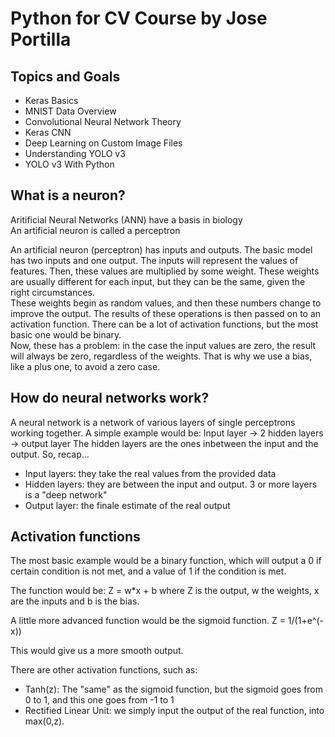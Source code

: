 # Python for CV Course by Jose Portilla
## Topics and Goals
* Keras Basics
* MNIST Data Overview
* Convolutional Neural Network Theory
* Keras CNN
* Deep Learning on Custom Image Files
* Understanding YOLO v3
* YOLO v3 With Python


## What is a neuron? 

Aritificial Neural Networks (ANN) have a basis in biology  
An artificial neuron is called a perceptron  


An artificial neuron (perceptron) has inputs and outputs. 
The basic model has two inputs and one output. 
The inputs will represent the values of features. 
Then, these values are multiplied by some weight. These weights are usually different for each input, but they can be the same, given the right circumstances.  
These weights begin as random values, and then these numbers change to improve the output. 
The results of these operations is then passed on to an activation function. There can be a lot of activation functions, but the most basic one would be binary.  
Now, these has a problem: in the case the input values are zero, the result will always be zero, regardless of the weights. That is why we use a bias, like a plus one, to avoid a zero case. 


## How do neural networks work? 
A neural network is a network of various layers of single perceptrons working together. 
A simple example would be:
Input layer -> 2 hidden layers -> output layer
The hidden layers are the ones inbetween the input and the output. 
So, recap... 
* Input layers: they take the real values from the provided data
* Hidden layers: they are between the input and output. 3 or more layers is a "deep network"
* Output layer: the finale estimate of the real output

## Activation functions 
The most basic example would be a binary function, which will output a 0 if certain condition is not met, and a value of 1 if the condition is met. 

The function would be: 
Z = w*x + b
where Z is the output, w the weights, x are the inputs and b is the bias. 

A little more advanced function would be the sigmoid function. 
Z = 1/(1+e^(-x))

This would give us a more smooth output. 

There are other activation functions, such as: 
* Tanh(z): The "same" as the sigmoid function, but the sigmoid goes from 0 to 1, and this one goes from -1 to 1
* Rectified Linear Unit: we simply input the output of the real function, into max(0,z). 
